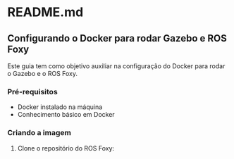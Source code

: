 # README.md

## Configurando o Docker para rodar Gazebo e ROS Foxy

Este guia tem como objetivo auxiliar na configuração do Docker para rodar o Gazebo e o ROS Foxy. 

### Pré-requisitos

- Docker instalado na máquina
- Conhecimento básico em Docker

### Criando a imagem

1. Clone o repositório do ROS Foxy:
